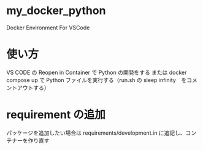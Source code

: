 # my_docker_python
Docker Environment For VSCode

# 使い方
VS CODE の Reopen in Container で Python の開発をする
または
docker compose up で Python ファイルを実行する（run.sh の sleep infinity　をコメントアウトする）

# requirement の追加
パッケージを追加したい場合は requirements/development.in に追記し、コンテナーを作り直す